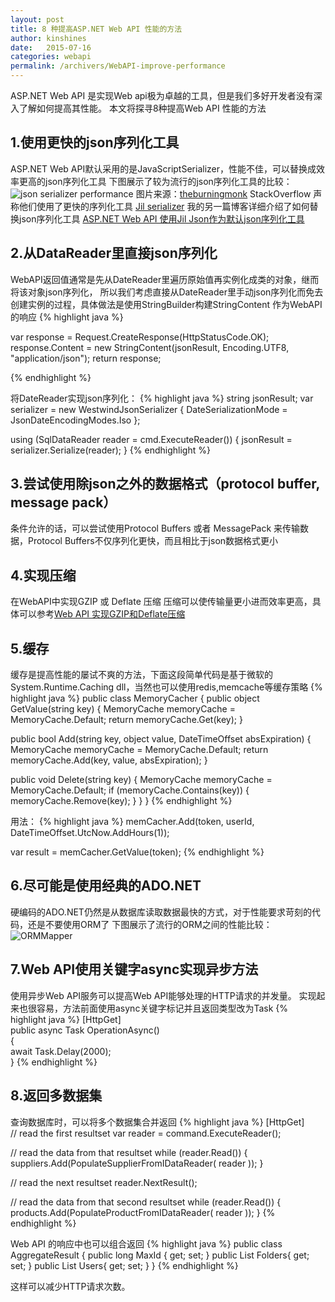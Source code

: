```yaml
---
layout: post
title: 8 种提高ASP.NET Web API 性能的方法
author: kinshines
date:   2015-07-16
categories: webapi
permalink: /archivers/WebAPI-improve-performance
---
```


<p class="lead"> ASP.NET Web API 是实现Web api极为卓越的工具，但是我们多好开发者没有深入了解如何提高其性能。
本文将探寻8种提高Web API 性能的方法</p>

## 1.使用更快的json序列化工具
ASP.NET Web API默认采用的是JavaScriptSerializer，性能不佳，可以替换成效率更高的json序列化工具
下图展示了较为流行的json序列化工具的比较：
![json serializer performance](http://blog.developers.ba/wp-content/uploads/2014/07/SerializerPerformanceGraf_thumb.png)
图片来源：[theburningmonk](http://theburningmonk.com/2014/06/json-and-binary-serializers-benchmarks-updated/)
StackOverflow 声称他们使用了更快的序列化工具 [Jil serializer](https://github.com/kevin-montrose/Jil)
我的另一篇博客详细介绍了如何替换json序列化工具 [ASP.NET Web API 使用Jil Json作为默认json序列化工具](https://kinshines.github.io/archivers/WebAPI-JilJson)

## 2.从DataReader里直接json序列化
WebAPI返回值通常是先从DateReader里遍历原始值再实例化成类的对象，继而将该对象json序列化，
所以我们考虑直接从DateReader里手动json序列化而免去创建实例的过程，具体做法是使用StringBuilder构建StringContent
作为WebAPI的响应
{% highlight java %}

var response = Request.CreateResponse(HttpStatusCode.OK);
response.Content = new StringContent(jsonResult, Encoding.UTF8, "application/json");
return response;

{% endhighlight %}

将DateReader实现json序列化：
{% highlight java %}
string jsonResult;
var serializer = new WestwindJsonSerializer
{
     DateSerializationMode = JsonDateEncodingModes.Iso
};
 
using (SqlDataReader reader = cmd.ExecuteReader())
{ 
     jsonResult = serializer.Serialize(reader);
}
{% endhighlight %}

## 3.尝试使用除json之外的数据格式（protocol buffer, message pack）
条件允许的话，可以尝试使用Protocol Buffers 或者 MessagePack 来传输数据，Protocol Buffers不仅序列化更快，而且相比于json数据格式更小

## 4.实现压缩
在WebAPI中实现GZIP 或 Deflate 压缩
压缩可以使传输量更小进而效率更高，具体可以参考[Web API 实现GZIP和Deflate压缩](https://kinshines.github.io/archivers/WebAPI-GZip-Compression)

## 5.缓存
缓存是提高性能的屡试不爽的方法，下面这段简单代码是基于微软的System.Runtime.Caching dll，当然也可以使用redis,memcache等缓存策略
{% highlight java %}
public class MemoryCacher
{
  public object GetValue(string key)
  {
    MemoryCache memoryCache = MemoryCache.Default;
    return memoryCache.Get(key);
  }
 
  public bool Add(string key, object value, DateTimeOffset absExpiration)
  {
    MemoryCache memoryCache = MemoryCache.Default;
    return memoryCache.Add(key, value, absExpiration);
  }
 
  public void Delete(string key)
  {
    MemoryCache memoryCache = MemoryCache.Default;
    if (memoryCache.Contains(key))
    {
       memoryCache.Remove(key);
    }
  }
}
{% endhighlight %}

用法：
{% highlight java %}
memCacher.Add(token, userId, DateTimeOffset.UtcNow.AddHours(1));

var result = memCacher.GetValue(token);
{% endhighlight %}

## 6.尽可能是使用经典的ADO.NET
硬编码的ADO.NET仍然是从数据库读取数据最快的方式，对于性能要求苛刻的代码，还是不要使用ORM了
下图展示了流行的ORM之间的性能比较：
![ORMMapper](http://blog.developers.ba/wp-content/uploads/2014/07/ORMMapper_thumb.png)

## 7.Web API使用关键字async实现异步方法
使用异步Web API服务可以提高Web API能够处理的HTTP请求的并发量。
实现起来也很容易，方法前面使用async关键字标记并且返回类型改为Task
{% highlight java %}
[HttpGet]  
public async Task OperationAsync()  
{   
    await Task.Delay(2000);  
}
{% endhighlight %}

## 8.返回多数据集
查询数据库时，可以将多个数据集合并返回
{% highlight java %}
[HttpGet]  
// read the first resultset 
var reader = command.ExecuteReader(); 
 
// read the data from that resultset 
while (reader.Read()) 
{ 
    suppliers.Add(PopulateSupplierFromIDataReader( reader )); 
} 
 
// read the next resultset 
reader.NextResult(); 
 
// read the data from that second resultset 
while (reader.Read()) 
{ 
    products.Add(PopulateProductFromIDataReader( reader )); 
}
{% endhighlight %}

Web API 的响应中也可以组合返回
{% highlight java %}
public class AggregateResult
{
     public long MaxId { get; set; }
     public List<Folder> Folders{ get; set; }
     public List<User>  Users{ get; set; }
}
{% endhighlight %}

这样可以减少HTTP请求次数。